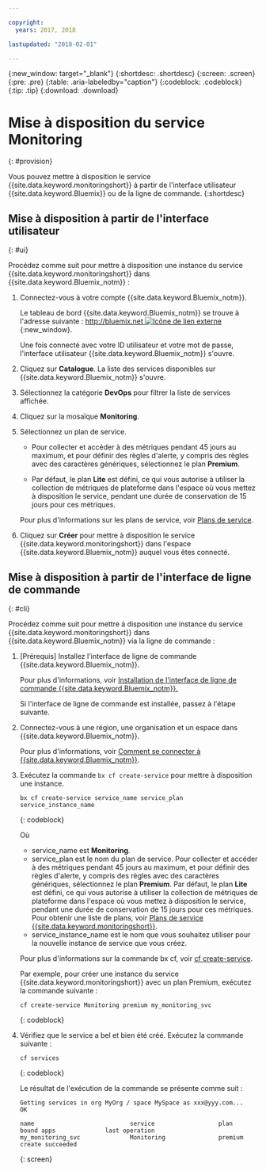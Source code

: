 ```yaml
---

copyright:
  years: 2017, 2018

lastupdated: "2018-02-01"

---
```


{:new_window: target="_blank"}
{:shortdesc: .shortdesc}
{:screen: .screen}
{:pre: .pre}
{:table: .aria-labeledby="caption"}
{:codeblock: .codeblock}
{:tip: .tip}
{:download: .download}



# Mise à disposition du service Monitoring
{: #provision}

Vous pouvez mettre à disposition le service {{site.data.keyword.monitoringshort}} à partir de l'interface utilisateur {{site.data.keyword.Bluemix}} ou de la ligne de commande.
{:shortdesc}


## Mise à disposition à partir de l'interface utilisateur
{: #ui}

Procédez comme suit pour mettre à disposition une instance du service {{site.data.keyword.monitoringshort}} dans {{site.data.keyword.Bluemix_notm}} :

1. Connectez-vous à votre compte {{site.data.keyword.Bluemix_notm}}.

    Le tableau de bord {{site.data.keyword.Bluemix_notm}} se trouve à l'adresse suivante : [http://bluemix.net ![Icône de lien externe](../../../icons/launch-glyph.svg "Icône de lien externe")](http://bluemix.net){:new_window}.
    
	Une fois connecté avec votre ID utilisateur et votre mot de passe, l'interface utilisateur {{site.data.keyword.Bluemix_notm}} s'ouvre.

2. Cliquez sur **Catalogue**. La liste des services disponibles sur {{site.data.keyword.Bluemix_notm}} s'ouvre.

3. Sélectionnez la catégorie **DevOps** pour filtrer la liste de services affichée.

4. Cliquez sur la mosaïque **Monitoring**.

5. Sélectionnez un plan de service. 

    * Pour collecter et accéder à des métriques pendant 45 jours au maximum, et pour définir des règles d'alerte, y compris des règles avec des caractères génériques, sélectionnez le plan **Premium**. 
	
	* Par défaut, le plan **Lite** est défini, ce qui vous autorise à utiliser la collection de métriques de plateforme dans l'espace où vous mettez à disposition le service, pendant une durée de conservation de 15 jours pour ces métriques. 

    Pour plus d'informations sur les plans de service, voir [Plans de service](/docs/services/cloud-monitoring/monitoring_ov.html#plan).
	
6. Cliquez sur **Créer** pour mettre à disposition le service {{site.data.keyword.monitoringshort}} dans l'espace {{site.data.keyword.Bluemix_notm}} auquel vous êtes connecté.
  
 

## Mise à disposition à partir de l'interface de ligne de commande
{: #cli}

Procédez comme suit pour mettre à disposition une instance du service {{site.data.keyword.monitoringshort}} dans {{site.data.keyword.Bluemix_notm}} via la ligne de commande :

1. [Prérequis] Installez l'interface de ligne de commande {{site.data.keyword.Bluemix_notm}}.

   Pour plus d'informations, voir [Installation de l'interface de ligne de commande {{site.data.keyword.Bluemix_notm}}.](/docs/cli/reference/bluemix_cli/download_cli.html#download_install)
   
   Si l'interface de ligne de commande est installée, passez à l'étape suivante.
    
2. Connectez-vous à une région, une organisation et un espace dans {{site.data.keyword.Bluemix_notm}}. 

    Pour plus d'informations, voir [Comment se connecter à {{site.data.keyword.Bluemix_notm}}](/docs/services/cloud-monitoring/qa/cli_qa.html#login).
	
3. Exécutez la commande `bx cf create-service` pour mettre à disposition une instance.

    ```
	bx cf create-service service_name service_plan service_instance_name
	```
	{: codeblock}
	
	Où
	
	* service_name est **Monitoring**.
	* service_plan est le nom du plan de service. Pour collecter et accéder à des métriques pendant 45 jours au maximum, et pour définir des règles d'alerte, y compris des règles avec des caractères génériques, sélectionnez le plan **Premium**. Par défaut, le plan **Lite** est défini, ce qui vous autorise à utiliser la collection de métriques de plateforme dans l'espace où vous mettez à disposition le service, pendant une durée de conservation de 15 jours pour ces métriques. Pour obtenir une liste de plans, voir  [Plans de service {{site.data.keyword.monitoringshort}}](/docs/services/cloud-monitoring/monitoring_ov.html#plan).
	* service_instance_name est le nom que vous souhaitez utiliser pour la nouvelle instance de service que vous créez.
	
	Pour plus d'informations sur la commande bx cf, voir [cf create-service](/docs/cli/reference/cfcommands/index.html#cf_create-service).

	Par exemple, pour créer une instance du service {{site.data.keyword.monitoringshort}} avec un plan Premium, exécutez la commande suivante :
	
	```
	cf create-service Monitoring premium my_monitoring_svc
	```
	{: codeblock}
	
4. Vérifiez que le service a bel et bien été créé. Exécutez la commande suivante :

    ```	
	cf services
	```
	{: codeblock}
	
	Le résultat de l'exécution de la commande se présente comme suit :
	
	```
    Getting services in org MyOrg / space MySpace as xxx@yyy.com...
    OK
    
    name                           service                  plan                   bound apps              last operation
    my_monitoring_svc              Monitoring               premium                                        create succeeded
	```
	{: screen}

	



